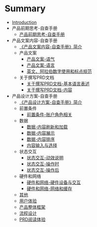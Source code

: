 # Summary

* [Introduction](README.md)
* 产品前期思考-自查手册
  * [产品前期思考-自查手册](产品前期思考/产品前期思考-自查手册.md)
* 产品文案内容-自查手册
  * [《产品文案内容-自查手册》简介](产品文案内容-自查手册/《产品文案内容-自查手册》简介.md)
  * 产品文案
    * [产品文案-语气](产品文案内容-自查手册/产品文案/产品文案-语气.md)
    * [产品文案-语言](产品文案内容-自查手册/产品文案/产品文案-语言.md)
    * [英文、阿拉伯数字使用和标点规范](产品文案内容-自查手册/产品文案/产品文案-英文、阿拉伯数字使用和标点规范.md)
  * 关于撰写PRD文档
    * [关于撰写PRD文档-基本语言表述](产品文案内容-自查手册/关于撰写PRD文档/关于撰写PRD文档-基本语言表述.md)
    * [关于撰写PRD文档-内容](产品文案内容-自查手册/关于撰写PRD文档/关于撰写PRD文档-内容.md)
* 产品设计方案-自查手册
  * [《产品设计方案-自查手册》简介](产品设计方案-自查手册/《产品设计方案-自查手册》简介.md)
  * 前置条件
    * [前置条件-账户角色相关](产品设计方案-自查手册/前置条件/前置条件-账户角色相关.md)
  * 数据
    * [数据-内容刷新和加载](产品设计方案-自查手册/数据/数据-内容刷新和加载.md)
    * [数据-内容展示](产品设计方案-自查手册/数据/数据-内容展示.md)
    * [数据-内容排序](产品设计方案-自查手册/数据/数据-内容排序.md)
    * [内容输入与选择](产品设计方案-自查手册/数据/数据-内容输入与选择.md)
  * 状态交互
    * [状态交互-动效说明](产品设计方案-自查手册/状态交互/状态交互-动效说明.md)
    * [状态交互-操作时](产品设计方案-自查手册/状态交互/状态交互-操作时.md)
    * [状态交互-操作后](产品设计方案-自查手册/状态交互/状态交互-操作后.md)
  * 硬件和网络
    * [硬件和网络-硬件设备与交互](产品设计方案-自查手册/硬件和网络/硬件和网络-硬件设备与交互.md)
    * [硬件和网络-网络和缓存](产品设计方案-自查手册/硬件和网络/硬件和网络-网络和缓存.md)
  * [其他](产品设计方案-自查手册/其他.md)
  * [用户体验](产品设计方案-自查手册/用户体验.md)
  * [产品整体框架](产品设计方案-自查手册/产品整体框架.md)
  * [流程设计](产品设计方案-自查手册/流程设计.md)
  * [PRD阅读体验](产品设计方案-自查手册/PRD阅读体验.md)

